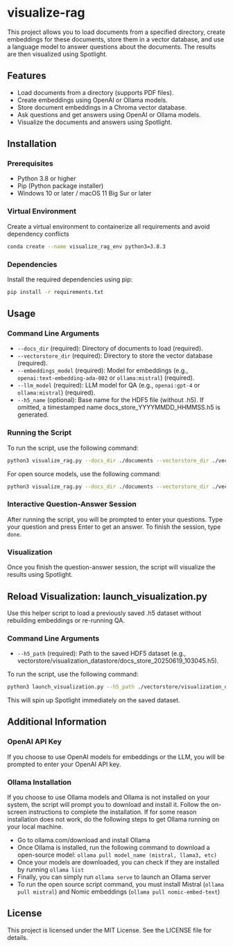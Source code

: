 # visualize-rag

This project allows you to load documents from a specified directory, create embeddings for these documents, store them in a vector database, and use a language model to answer questions about the documents. The results are then visualized using Spotlight.

## Features

- Load documents from a directory (supports PDF files).
- Create embeddings using OpenAI or Ollama models.
- Store document embeddings in a Chroma vector database.
- Ask questions and get answers using OpenAI or Ollama models.
- Visualize the documents and answers using Spotlight.

## Installation

### Prerequisites

- Python 3.8 or higher
- Pip (Python package installer)
- Windows 10 or later / macOS 11 Big Sur or later

### Virtual Environment

Create a virtual environment to containerize all requirements and avoid dependency conflicts

```sh
conda create --name visualize_rag_env python3=3.8.3
```

### Dependencies

Install the required dependencies using pip:

```sh
pip install -r requirements.txt
```

## Usage

### Command Line Arguments

- `--docs_dir` (required): Directory of documents to load (required).
- `--vectorstore_dir` (required): Directory to store the vector database (required).
- `--embeddings_model` (required): Model for embeddings (e.g., `openai:text-embedding-ada-002` or `ollama:mistral`) (required).
- `--llm_model` (required): LLM model for QA (e.g., `openai:gpt-4` or `ollama:mistral`) (required).
- `--h5_name` (optional): Base name for the HDF5 file (without .h5). If omitted, a timestamped name docs_store_YYYYMMDD_HHMMSS.h5 is generated.

### Running the Script

To run the script, use the following command:

```sh
python3 visualize_rag.py --docs_dir ./documents --vectorstore_dir ./vectorstore --embeddings_model openai:text-embedding-ada-002 --llm_model openai:gpt-4 --h5_name visualization_experiment_with_doc_1
```

For open source models, use the following command:

```sh
python3 visualize_rag.py --docs_dir ./documents --vectorstore_dir ./vectorstore --embeddings_model ollama:mistral --llm_model ollama:mistral --h5_name visualization_experiment_with_doc_1
```

### Interactive Question-Answer Session

After running the script, you will be prompted to enter your questions. Type your question and press Enter to get an answer. To finish the session, type `done`.

### Visualization

Once you finish the question-answer session, the script will visualize the results using Spotlight.

## Reload Visualization: launch_visualization.py
Use this helper script to load a previously saved .h5 dataset without rebuilding embeddings or re-running QA.

### Command Line Arguments
- `--h5_path` (required): Path to the saved HDF5 dataset (e.g., vectorstore/visualization_datastore/docs_store_20250619_103045.h5).

To run the script, use the following command:
```sh
python3 launch_visualization.py --h5_path ./vectorstore/visualization_datastore/my_docs_snapshot.h5
```
This will spin up Spotlight immediately on the saved dataset.

## Additional Information

### OpenAI API Key

If you choose to use OpenAI models for embeddings or the LLM, you will be prompted to enter your OpenAI API key.

### Ollama Installation

If you choose to use Ollama models and Ollama is not installed on your system, the script will prompt you to download and install it. Follow the on-screen instructions to complete the installation. If for some reason installation does not work, do the following steps to get Ollama running on your local machine.

- Go to ollama.com/download and install Ollama
- Once Ollama is installed, run the following command to download a open-source model: `ollama pull model_name (mistral, llama3, etc)`
- Once your models are downloaded, you can check if they are installed by running `ollama list`
- Finally, you can simply run `ollama serve` to launch an Ollama server
- To run the open source script command, you must install Mistral (`ollama pull mistral`) and Nomic embeddings (`ollama pull nomic-embed-text`)

## License

This project is licensed under the MIT License. See the LICENSE file for details.
